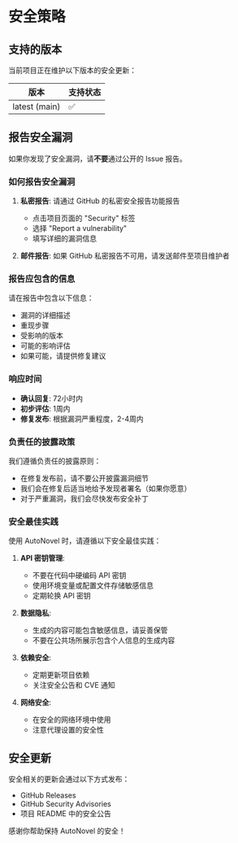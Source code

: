 # 安全策略

## 支持的版本

当前项目正在维护以下版本的安全更新：

| 版本 | 支持状态 |
| ------- | ------------------ |
| latest (main) | :white_check_mark: |

## 报告安全漏洞

如果你发现了安全漏洞，请**不要**通过公开的 Issue 报告。

### 如何报告安全漏洞

1. **私密报告**: 请通过 GitHub 的私密安全报告功能报告
   - 点击项目页面的 "Security" 标签
   - 选择 "Report a vulnerability"
   - 填写详细的漏洞信息

2. **邮件报告**: 如果 GitHub 私密报告不可用，请发送邮件至项目维护者

### 报告应包含的信息

请在报告中包含以下信息：
- 漏洞的详细描述
- 重现步骤
- 受影响的版本
- 可能的影响评估
- 如果可能，请提供修复建议

### 响应时间

- **确认回复**: 72小时内
- **初步评估**: 1周内
- **修复发布**: 根据漏洞严重程度，2-4周内

### 负责任的披露政策

我们遵循负责任的披露原则：
- 在修复发布前，请不要公开披露漏洞细节
- 我们会在修复后适当地给予发现者署名（如果你愿意）
- 对于严重漏洞，我们会尽快发布安全补丁

### 安全最佳实践

使用 AutoNovel 时，请遵循以下安全最佳实践：

1. **API 密钥管理**:
   - 不要在代码中硬编码 API 密钥
   - 使用环境变量或配置文件存储敏感信息
   - 定期轮换 API 密钥

2. **数据隐私**:
   - 生成的内容可能包含敏感信息，请妥善保管
   - 不要在公共场所展示包含个人信息的生成内容

3. **依赖安全**:
   - 定期更新项目依赖
   - 关注安全公告和 CVE 通知

4. **网络安全**:
   - 在安全的网络环境中使用
   - 注意代理设置的安全性

## 安全更新

安全相关的更新会通过以下方式发布：
- GitHub Releases
- GitHub Security Advisories
- 项目 README 中的安全公告

感谢你帮助保持 AutoNovel 的安全！